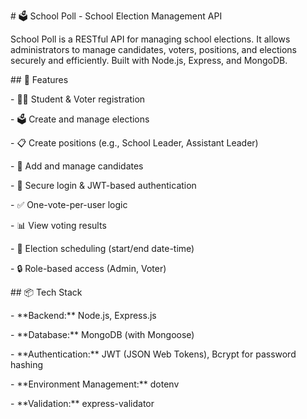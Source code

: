 \# 🗳️ School Poll - School Election Management API



School Poll is a RESTful API for managing school elections. It allows administrators to manage candidates, voters, positions, and elections securely and efficiently. Built with Node.js, Express, and MongoDB.



\## 🚀 Features



\- 🧑‍🎓 Student \& Voter registration

\- 🗳️ Create and manage elections

\- 📋 Create positions (e.g., School Leader, Assistant Leader)

\- 👤 Add and manage candidates

\- 🔐 Secure login \& JWT-based authentication

\- ✅ One-vote-per-user logic

\- 📊 View voting results

\- 📅 Election scheduling (start/end date-time)

\- 🔒 Role-based access (Admin, Voter)



\## 📦 Tech Stack



\- \*\*Backend:\*\* Node.js, Express.js

\- \*\*Database:\*\* MongoDB (with Mongoose)

\- \*\*Authentication:\*\* JWT (JSON Web Tokens), Bcrypt for password hashing

\- \*\*Environment Management:\*\* dotenv

\- \*\*Validation:\*\* express-validator